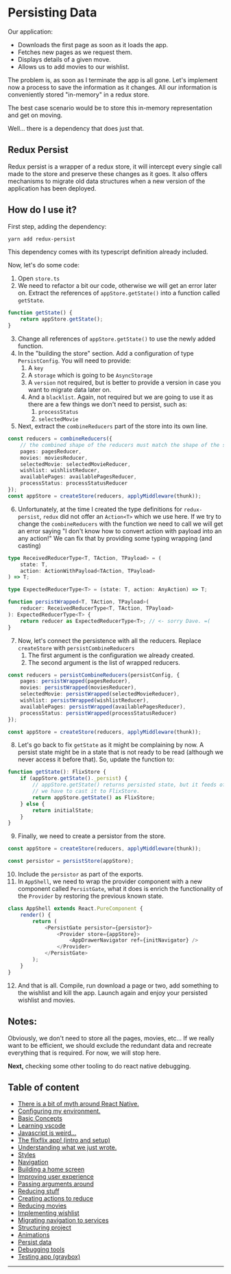 # Persisting Data

Our application:

-   Downloads the first page as soon as it loads the app.
-   Fetches new pages as we request them.
-   Displays details of a given move.
-   Allows us to add movies to our wishlist.

The problem is, as soon as I terminate the app is all gone. Let's implement now a process to save the information as it changes. All our information is conveniently stored "in-memory" in a redux store.

The best case scenario would be to store this in-memory representation and get on moving.

Well... there is a dependency that does just that.

## Redux Persist

Redux persist is a wrapper of a redux store, it will intercept every single call made to the store and preserve these changes as it goes. It also offers mechanisms to migrate old data structures when a new version of the application has been deployed.

## How do I use it?

First step, adding the dependency:

```sh
yarn add redux-persist
```

This dependency comes with its typescript definition already included.

Now, let's do some code:

1. Open `store.ts`
2. We need to refactor a bit our code, otherwise we will get an error later on. Extract the references of `appStore.getState()` into a function called `getState`.

```ts
function getState() {
    return appStore.getState();
}
```

3. Change all references of `appStore.getState()` to use the newly added function.
4. In the "building the store" section. Add a configuration of type `PersistConfig`. You will need to provide:
    1. A `key`
    2. A `storage` which is going to be `AsyncStorage`
    3. A `version` not required, but is better to provide a version in case you want to migrate data later on.
    4. And a `blacklist`. Again, not required but we are going to use it as there are a few things we don't need to persist, such as:
        1. `processStatus`
        2. `selectedMovie`
5. Next, extract the `combineReducers` part of the store into its own line.

```ts
const reducers = combineReducers({
    // the combined shape of the reducers must match the shape of the store.
    pages: pagesReducer,
    movies: moviesReducer,
    selectedMovie: selectedMovieReducer,
    wishlist: wishlistReducer,
    availablePages: availablePagesReducer,
    processStatus: processStatusReducer
});
const appStore = createStore(reducers, applyMiddleware(thunk));
```

6. Unfortunately, at the time I created the type definitions for `redux-persist`, `redux` did not offer an `Action<T>` which we use here. If we try to change the `combineReducers` with the function we need to call we will get an error saying "I don't know how to convert action with payload into an any action!" We can fix that by providing some typing wrapping (and casting)

```ts
type ReceivedReducerType<T, TAction, TPayload> = (
    state: T,
    action: ActionWithPayload<TAction, TPayload>
) => T;

type ExpectedReducerType<T> = (state: T, action: AnyAction) => T;

function persistWrapped<T, TAction, TPayload>(
    reducer: ReceivedReducerType<T, TAction, TPayload>
): ExpectedReducerType<T> {
    return reducer as ExpectedReducerType<T>; // <- sorry Dave. =(
}
```

7. Now, let's connect the persistence with all the reducers. Replace `createStore` with `persistCombineReducers`
    1. The first argument is the configuration we already created.
    2. The second argument is the list of wrapped reducers.

```ts
const reducers = persistCombineReducers(persistConfig, {
    pages: persistWrapped(pagesReducer),
    movies: persistWrapped(moviesReducer),
    selectedMovie: persistWrapped(selectedMovieReducer),
    wishlist: persistWrapped(wishlistReducer),
    availablePages: persistWrapped(availablePagesReducer),
    processStatus: persistWrapped(processStatusReducer)
});

const appStore = createStore(reducers, applyMiddleware(thunk));
```

8. Let's go back to fix `getState` as it might be complaining by now. A persist state might be in a state that is not ready to be read (although we never access it before that). So, update the function to:

```ts
function getState(): FlixStore {
    if (appStore.getState()._persist) {
        // appStore.getState() returns persisted state, but it feeds of the FlixStore.
        // we have to cast it to FlixStore.
        return appStore.getState() as FlixStore;
    } else {
        return initialState;
    }
}
```

9. Finally, we need to create a persistor from the store.

```ts
const appStore = createStore(reducers, applyMiddleware(thunk));

const persistor = persistStore(appStore);
```

10. Include the `persistor` as part of the exports.
11. In `AppShell`, we need to wrap the provider component with a new component called `PersistGate`, what it does is enrich the functionality of the `Provider` by restoring the previous known state.

```ts
class AppShell extends React.PureComponent {
    render() {
        return (
            <PersistGate persistor={persistor}>
                <Provider store={appStore}>
                    <AppDrawerNavigator ref={initNavigator} />
                </Provider>
            </PersistGate>
        );
    }
}
```

12. And that is all. Compile, run download a page or two, add something to the wishlist and kill the app. Launch again and enjoy your persisted wishlist and movies.

## Notes:

Obviously, we don't need to store all the pages, movies, etc... If we really want to be efficient, we should exclude the redundant data and recreate everything that is required. For now, we will stop here.

**Next,** checking some other tooling to do react native debugging.

Table of content
----

- [There is a bit of myth around React Native.](./01.misconceptions.md)
- [Configuring my environment.](./02.environmentConfig.md)
- [Basic Concepts](./03.basicConcepts.md)
- [Learning vscode](./04.toolOverview.md)
- [Javascript is weird...](./05.oddities.md)
- [The flixflix app! (intro and setup)](./06.setupApp.md)
- [Understanding what we just wrote.](./07.components.md)
- [Styles](./08.stylingComponents.md)
- [Navigation](./09.navigatingBetweenScreens.md)
- [Building a home screen](./10.displayingMovies.md)
- [Improving user experience](./11.pagination.md)
- [Passing arguments around](./12.showingDetails.md)
- [Reducing stuff](./13.reducing.md)
- [Creating actions to reduce](./14.reducingActions.md)
- [Reducing movies](./15.reducingMovies.md)
- [Implementing wishlist](./16.implementingWishlist.md)
- [Migrating navigation to services](./17.migrateNavigation.md)
- [Structuring project](./18.fixingFewIssies.md)
- [Animations](./19.animations.md)
- [Persist data](./20.persistingData.md)
- [Debugging tools](./21.debuggingTools.md)
- [Testing app (graybox)](./22.endToEndTesting.md)
---
